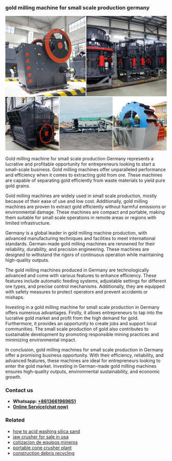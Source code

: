 <h3>gold milling machine for small scale production germany</h3><img src='1702953231.jpg' alt=''><p>Gold milling machine for small scale production Germany represents a lucrative and profitable opportunity for entrepreneurs looking to start a small-scale business. Gold milling machines offer unparalleled performance and efficiency when it comes to extracting gold from ore. These machines are capable of separating gold efficiently from waste materials to yield pure gold grains.</p><p>Gold milling machines are widely used in small scale production, mostly because of their ease of use and low cost. Additionally, gold milling machines are proven to extract gold efficiently without harmful emissions or environmental damage. These machines are compact and portable, making them suitable for small scale operations in remote areas or regions with limited infrastructure.</p><p>Germany is a global leader in gold milling machine production, with advanced manufacturing techniques and facilities to meet international standards. German-made gold milling machines are renowned for their reliability, durability, and precision engineering. These machines are designed to withstand the rigors of continuous operation while maintaining high-quality outputs.</p><p>The gold milling machines produced in Germany are technologically advanced and come with various features to enhance efficiency. These features include automatic feeding systems, adjustable settings for different ore types, and precise control mechanisms. Additionally, they are equipped with safety measures to protect operators and prevent accidents or mishaps.</p><p>Investing in a gold milling machine for small scale production in Germany offers numerous advantages. Firstly, it allows entrepreneurs to tap into the lucrative gold market and profit from the high demand for gold. Furthermore, it provides an opportunity to create jobs and support local communities. The small scale production of gold also contributes to sustainable development by promoting responsible mining practices and minimizing environmental impact.</p><p>In conclusion, gold milling machines for small scale production in Germany offer a promising business opportunity. With their efficiency, reliability, and advanced features, these machines are ideal for entrepreneurs looking to enter the gold market. Investing in German-made gold milling machines ensures high-quality outputs, environmental sustainability, and economic growth.</p><h3>Contact us</h3><ul><li><strong>Whatsapp:&nbsp;<a href="https://wa.me/8613661969651">+8613661969651</a></strong></li><li><a href="https://swt.shibang-china.com/?git&amp;zhl&amp;gold milling machine for small scale production germany"><strong>Online Service(chat now)</strong></a></li></ul><h3>Related</h3><ul><li><a href='how to acid washing silica sand.md'>how to acid washing silica sand</a></li><li><a href='jaw crusher for sale in usa.md'>jaw crusher for sale in usa</a></li><li><a href='cotizacion de equipos mineros.md'>cotizacion de equipos mineros</a></li><li><a href='portable cone crusher plant.md'>portable cone crusher plant</a></li><li><a href='construction debris recycling.md'>construction debris recycling</a></li></ul>